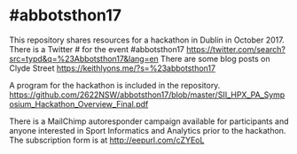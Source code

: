 # #abbotsthon17
This repository shares resources for a hackathon in Dublin in October 2017.
There is a Twitter # for the event #abbotsthon17 https://twitter.com/search?src=typd&q=%23Abbotsthon17&lang=en
There are some blog posts on Clyde Street https://keithlyons.me/?s=%23abbotsthon17

A program for the hackathon is included in the repository. https://github.com/2622NSW/abbotsthon17/blob/master/SII_HPX_PA_Symposium_Hackathon_Overview_Final.pdf

There is a MailChimp autoresponder campaign available for participants and anyone interested in Sport Informatics and Analytics prior to the hackathon. The subscription form is at http://eepurl.com/cZYEoL
